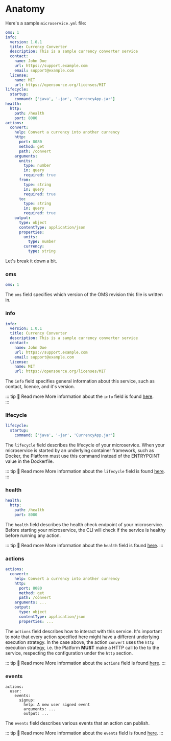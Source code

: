 # Anatomy

Here's a sample `microservice.yml` file:

```yaml
oms: 1
info:
  version: 1.0.1
  title: Currency Converter
  description: This is a sample currency converter service
  contact:
    name: John Doe
    url: https://support.example.com
    email: support@example.com
  license:
    name: MIT
    url: https://opensource.org/licenses/MIT
lifecycle:
  startup:
    command: ['java', '-jar', 'CurrencyApp.jar']
health:
  http:
    path: /health
    port: 8080
actions:
  convert:
    help: Convert a currency into another currency
    http:
      port: 8080
      method: get
      path: /convert
    arguments:
      units:
        type: number
        in: query
        required: true
      from:
        type: string
        in: query
        required: true
      to:
        type: string
        in: query
        required: true
    output:
      type: object
      contentType: application/json
      properties:
        units:
          type: number
        currency:
          type: string
```

Let's break it down a bit.

### oms

```yaml
oms: 1
```

The `oms` field specifies which version of the OMS revision this file is written
in.

### info

```yaml
info:
  version: 1.0.1
  title: Currency Converter
  description: This is a sample currency converter service
  contact:
    name: John Doe
    url: https://support.example.com
    email: support@example.com
  license:
    name: MIT
    url: https://opensource.org/licenses/MIT
```

The `info` field specifies general information about this service, such as
contact, licence, and it's version.

::: tip 📖 Read more More information about the `info` field is found
[here](/schema/info/).  
:::

### lifecycle

```yaml
lifecycle:
  startup:
    command: ['java', '-jar', 'CurrencyApp.jar']
```

The `lifecycle` field describes the lifecycle of your microservice. When your
microservice is started by an underlying container framework, such as Docker,
the Platform must use this command instead of the ENTRYPOINT value in the
Dockerfile.

::: tip 📖 Read more More information about the `lifecycle` field is found
[here](/schema/lifecycle/). :::

### health

```yaml
health:
  http:
    path: /health
    port: 8080
```

The `health` field describes the health check endpoint of your microservice.
Before starting your microservice, the CLI will check if the service is healthy
before running any action.

::: tip 📖 Read more More information about the `health` field is found
[here](/schema/health/). :::

### actions

```yaml
actions:
  convert:
    help: Convert a currency into another currency
    http:
      port: 8080
      method: get
      path: /convert
    arguments: ...
    output:
      type: object
      contentType: application/json
      properties: ...
```

The `actions` field describes how to interact with this service. It's important
to note that every action specified here might have a different underlying
execution strategy. In the case above, the action `convert` uses the `http`
execution strategy, i.e. the Platform **MUST** make a HTTP call to the to the
service, respecting the configuration under the `http` section.

::: tip 📖 Read more More information about the `actions` field is found
[here](/schema/actions/). :::

### events

```yaml{3}
actions:
  user:
    events:
      signup:
        help: A new user signed event
        arguments: ...
        output: ...
```

The `events` field describes various events that an action can publish.

::: tip 📖 Read more More information about the `events` field is found
[here](/schema/events/). :::
